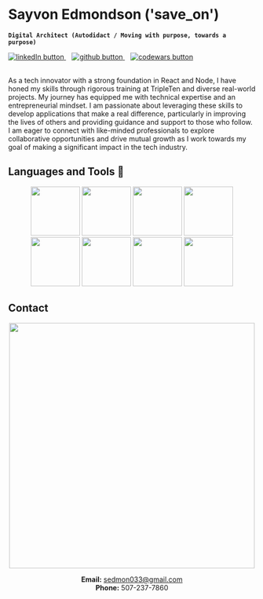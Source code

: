 # Sayvon Edmondson ('save_on')
**`Digital Architect (Autodidact / Moving with purpose, towards a purpose)`**
<div align="left">
  <a href="https://www.linkedin.com/in/sayvon-edmondson/" target="_blank">
    <img src="https://img.shields.io/badge/LinkedIn-0077B5?style=for-the-badge&logo=linkedin&logoColor=white" alt="linkedIn button"/>
  </a>
  &nbsp&nbsp
  <a href="https://github.com/save-on?tab=repositories">
    <img src="https://img.shields.io/badge/GitHub-100000?style=for-the-badge&logo=github&logoColor=white" alt="github button"/>
  </a>
  &nbsp&nbsp
  <a href="https://www.codewars.com/users/save-on">
    <img src="https://img.shields.io/badge/Codewars-B1361E?style=for-the-badge&logo=Codewars&logoColor=white" alt="codewars button"/>
  </a>
</div>

<br />

As a tech innovator with a strong foundation in React and Node, I have honed my skills through rigorous training at TripleTen and diverse real-world projects. My journey has equipped me with technical expertise and an entrepreneurial mindset. I am passionate about leveraging these skills to develop applications that make a real difference, particularly in improving the lives of others and providing guidance and support to those who follow. I am eager to connect with like-minded professionals to explore collaborative opportunities and drive mutual growth as I work towards my goal of making a significant impact in the tech industry.

## Languages and Tools :wrench:
<div align="center">
  <img src="https://user-images.githubusercontent.com/74038190/212257454-16e3712e-945a-4ca2-b238-408ad0bf87e6.gif" width="100">
  <img src="https://github.com/Anmol-Baranwal/Cool-GIFs-For-GitHub/assets/74038190/398b19b1-9aae-4c1f-8bc0-d172a2c08d68" width="100">
  <img src="https://user-images.githubusercontent.com/74038190/212257472-08e52665-c503-4bd9-aa20-f5a4dae769b5.gif" width="100">
  <img src="https://user-images.githubusercontent.com/74038190/212257460-738ff738-247f-4445-a718-cdd0ca76e2db.gif" width="100">
  <img src="https://user-images.githubusercontent.com/74038190/212257467-871d32b7-e401-42e8-a166-fcfd7baa4c6b.gif" width="100">
  <img src="https://github.com/Anmol-Baranwal/Cool-GIFs-For-GitHub/assets/74038190/1a797f46-efe4-41e6-9e75-5303e1bbcbfa" width="100">
  <img src="https://github.com/Anmol-Baranwal/Cool-GIFs-For-GitHub/assets/74038190/29fd6286-4e7b-4d6c-818f-c4765d5e39a9" width="100">
  <img src="https://github.com/Anmol-Baranwal/Cool-GIFs-For-GitHub/assets/74038190/67f477ed-6624-42da-99f0-1a7b1a16eecb" width="100">
</div>

## Contact
<div align="center">
  <img src="https://github.com/Anmol-Baranwal/Cool-GIFs-For-GitHub/assets/74038190/7d484dc9-68a9-4ee6-a767-aea59035c12d" width="500">
<br />
  
  **Email:** sedmon033@gmail.com  
  **Phone:** 507-237-7860
</div>
